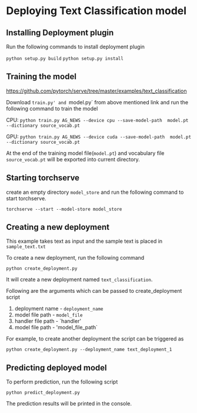 # Deploying Text Classification model

## Installing Deployment plugin

Run the following commands to install deployment plugin

`python setup.py build`
`python setup.py install`


## Training the model


https://github.com/pytorch/serve/tree/master/examples/text_classification

Download `train.py' and `model.py` from above mentioned link and run the following command to train the model

CPU: `python train.py AG_NEWS --device cpu --save-model-path  model.pt --dictionary source_vocab.pt`

GPU: `python train.py AG_NEWS --device cuda --save-model-path  model.pt --dictionary source_vocab.pt`

At the end of the training model file(`model.pt`) and vocabulary file `source_vocab.pt` will be exported into current directory.

## Starting torchserve

create an empty directory `model_store` and run the following command to start torchserve.

`torchserve --start --model-store model_store`

## Creating a new deployment

This example takes text as input and the sample text is placed in `sample_text.txt`

To create a new deployment, run the following command

`python create_deployment.py`

It will create a new deployment named `text_classification`.

Following are the arguments which can be passed to create_deployment script

1. deployment name - `deployment_name`
2. model file path - `model_file`
3. handler file path - `handler'
4. model file path - 'model_file_path`

For example, to create another deployment the script can be triggered as

`python create_deployment.py --deployment_name text_deployment_1`

## Predicting deployed model


To perform prediction, run the following script

`python predict_deployment.py`

The prediction results will be printed in the console. 



